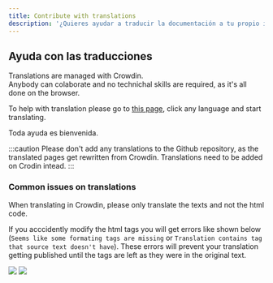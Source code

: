 ```yaml
---
title: Contribute with translations
description: '¿Quieres ayudar a traducir la documentación a tu propio idioma?'
---
```


## Ayuda con las traducciones

Translations are managed with Crowdin.  
Anybody can colaborate and no technichal skills are required, as it's all done on the browser.

To help with translation please go to [this page](https://crowdin.com/project/docsstacksco), click any language and start translating.

Toda ayuda es bienvenida.

:::caution
Please don't add any translations to the Github repository, as the translated pages get rewritten from Crowdin. Translations need to be added on Crodin intead.
:::

### Common issues on translations

When translating in Crowdin, please only translate the texts and not the html code.

If you acccidently modify the html tags you will get errors like shown below (`Seems like some formating tags are missing` or `Translation contains tag that source text doesn't have`). These errors will prevent your translation getting published until the tags are left as they were in the original text.

![](/img/crowdin-qa-issue-formatting_tags_missing.png) ![](/img/crowdin-qa-issue-tag_source.png)
